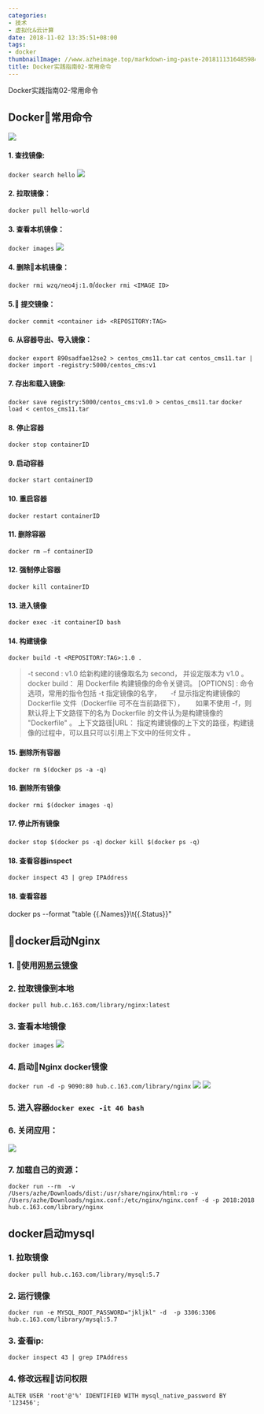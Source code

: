 ```yaml
---
categories:
- 技术
- 虚拟化&云计算
date: 2018-11-02 13:35:51+08:00
tags:
- docker
thumbnailImage: //www.azheimage.top/markdown-img-paste-20181113164859849.png
title: Docker实践指南02-常用命令
---
```

Docker实践指南02-常用命令
<!--more-->

## Docker常用命令
![](https://www.azheimage.top/markdown-img-paste-20181101182650845.png)
#### 1. 查找镜像:
`docker search hello`
![](https://www.azheimage.top/markdown-img-paste-20181101210456163.png)
#### 2. 拉取镜像：
`docker pull hello-world`
#### 3. 查看本机镜像：
`docker images`
![](https://www.azheimage.top/markdown-img-paste-20181101210757745.png)
#### 4. 删除本机镜像：
`docker rmi wzq/neo4j:1.0`/`docker rmi <IMAGE ID>`
#### 5. 提交镜像：
`docker commit <container id> <REPOSITORY:TAG>`
#### 6. 从容器导出、导入镜像：
`docker export 890sadfae12se2 > centos_cms11.tar`
`cat centos_cms11.tar | docker import -registry:5000/centos_cms:v1`
#### 7. 存出和载入镜像:
`docker save registry:5000/centos_cms:v1.0 > centos_cms11.tar`
`docker load < centos_cms11.tar`
#### 8. 停止容器
`docker stop containerID`
#### 9. 启动容器
`docker start containerID`
#### 10. 重启容器
`docker restart containerID`
#### 11. 删除容器
`docker rm –f containerID`
#### 12. 强制停止容器
`docker kill containerID`
#### 13. 进入镜像
`docker exec -it containerID bash`
#### 14. 构建镜像
`docker build -t <REPOSITORY:TAG>:1.0 .`
>-t  second : v1.0  给新构建的镜像取名为 second， 并设定版本为 v1.0 。
docker build： 用 Dockerfile 构建镜像的命令关键词。
[OPTIONS] : 命令选项，常用的指令包括 -t 指定镜像的名字，
    -f 显示指定构建镜像的 Dockerfile 文件（Dockerfile 可不在当前路径下），
     如果不使用 -f，则默认将上下文路径下的名为 Dockerfile 的文件认为是构建镜像的 "Dockerfile" 。
上下文路径|URL： 指定构建镜像的上下文的路径，构建镜像的过程中，可以且只可以引用上下文中的任何文件 。
#### 15. 删除所有容器
`docker rm $(docker ps -a -q)`
#### 16. 删除所有镜像
`docker rmi $(docker images -q)`
#### 17. 停止所有镜像
`docker stop $(docker ps -q)`
`docker kill $(docker ps -q)`
#### 18. 查看容器inspect
`docker inspect 43 | grep IPAddress`
#### 18. 查看容器
docker ps --format "table {{.Names}}\t{{.Status}}"


## docker启动Nginx
### 1. 使用[网易云镜像](https://c.163yun.com/hub#/m/home/)
### 2. 拉取镜像到本地
`docker pull hub.c.163.com/library/nginx:latest`
### 3. 查看本地镜像
`docker images`
![](https://www.azheimage.top/markdown-img-paste-20181025120216798.png)
### 4. 启动Nginx docker镜像
`docker run -d -p 9090:80 hub.c.163.com/library/nginx`
![](https://www.azheimage.top/markdown-img-paste-20181025120924425.png)
![](https://www.azheimage.top/markdown-img-paste-20181025121021886.png)
### 5. 进入容器`docker exec -it 46 bash`
### 6. 关闭应用：
![](https://www.azheimage.top/markdown-img-paste-20181025121456370.png)
### 7. 加载自己的资源：
`docker run --rm  -v /Users/azhe/Downloads/dist:/usr/share/nginx/html:ro -v /Users/azhe/Downloads/nginx.conf:/etc/nginx/nginx.conf -d -p 2018:2018 hub.c.163.com/library/nginx`


## docker启动mysql
### 1. 拉取镜像
  `docker pull hub.c.163.com/library/mysql:5.7`
### 2. 运行镜像
  `docker run -e MYSQL_ROOT_PASSWORD="jkljkl" -d  -p 3306:3306 hub.c.163.com/library/mysql:5.7`
### 3. 查看ip:
  `docker inspect 43 | grep IPAddress`
### 4. 修改远程访问权限
  `ALTER USER 'root'@'%' IDENTIFIED WITH mysql_native_password BY '123456';`
